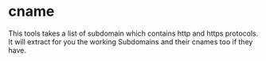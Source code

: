 # cname
This tools takes a list of subdomain which contains http and https protocols. It will extract for you the working Subdomains 
and their cnames too if they have.
